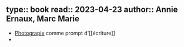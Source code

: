 type:: book
read:: 2023-04-23
author:: Annie Ernaux, Marc Marie
-
- [Photograpie]([[photographier]]) comme prompt d'[[écriture]]
-